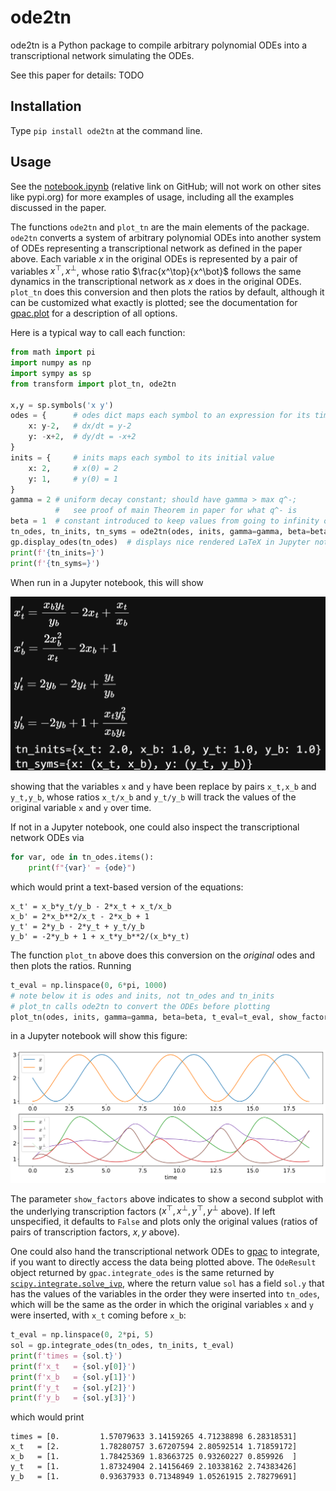 # ode2tn
ode2tn is a Python package to compile arbitrary polynomial ODEs into a transcriptional network simulating the ODEs.

See this paper for details: TODO

## Installation

Type `pip install ode2tn` at the command line.

## Usage

See the [notebook.ipynb](notebook.ipynb) (relative link on GitHub; will not work on other sites like pypi.org) for more examples of usage, including all the examples discussed in the paper.

The functions `ode2tn` and `plot_tn` are the main elements of the package.
`ode2tn` converts a system of arbitrary polynomial ODEs into another system of ODEs representing a transcriptional network as defined in the paper above.
Each variable $x$ in the original ODEs is represented by a pair of variables $x^\top,x^\bot$, whose ratio $\frac{x^\top}{x^\bot}$ follows the same dynamics in the transcriptional network as $x$ does in the original ODEs.
`plot_tn` does this conversion and then plots the ratios by default, although it can be customized what exactly is plotted; 
see the documentation for [gpac.plot](https://gpac.readthedocs.io/en/latest/#gpac.ode.plot) for a description of all options.

Here is a typical way to call each function:

```python
from math import pi
import numpy as np
import sympy as sp
from transform import plot_tn, ode2tn

x,y = sp.symbols('x y')
odes = {      # odes dict maps each symbol to an expression for its time derivative
    x: y-2,   # dx/dt = y-2
    y: -x+2,  # dy/dt = -x+2
}
inits = {     # inits maps each symbol to its initial value
    x: 2,     # x(0) = 2
    y: 1,     # y(0) = 1
}
gamma = 2 # uniform decay constant; should have gamma > max q^-; 
          #   see proof of main Theorem in paper for what q^- is
beta = 1  # constant introduced to keep values from going to infinity or 0
tn_odes, tn_inits, tn_syms = ode2tn(odes, inits, gamma=gamma, beta=beta)
gp.display_odes(tn_odes)  # displays nice rendered LaTeX in Jupyter notebook
print(f'{tn_inits=}')
print(f'{tn_syms=}')
```

When run in a Jupyter notebook, this will show

![](images/ode-display.png)

showing that the variables `x` and `y` have been replace by pairs `x_t,x_b` and `y_t,y_b`, whose ratios `x_t/x_b` and `y_t/y_b` will track the values of the original variable `x` and `y` over time.

If not in a Jupyter notebook, one could also inspect the transcriptional network ODEs via
```python
for var, ode in tn_odes.items():
    print(f"{var}' = {ode}")
```
which would print a text-based version of the equations:
```
x_t' = x_b*y_t/y_b - 2*x_t + x_t/x_b
x_b' = 2*x_b**2/x_t - 2*x_b + 1
y_t' = 2*y_b - 2*y_t + y_t/y_b
y_b' = -2*y_b + 1 + x_t*y_b**2/(x_b*y_t)
```

The function `plot_tn` above does this conversion on the *original* odes and then plots the ratios.
Running 

```python
t_eval = np.linspace(0, 6*pi, 1000)
# note below it is odes and inits, not tn_odes and tn_inits
# plot_tn calls ode2tn to convert the ODEs before plotting
plot_tn(odes, inits, gamma=gamma, beta=beta, t_eval=t_eval, show_factors=True)
```

in a Jupyter notebook will show this figure:

![](images/sine-cosine-plot.svg)

The parameter `show_factors` above indicates to show a second subplot with the underlying transcription factors ($x^\top, x^\bot, y^\top, y^\bot$ above).
If left unspecified, it defaults to `False` and plots only the original values (ratios of pairs of transcription factors, $x,y$ above).

One could also hand the transcriptional network ODEs to [gpac](https://github.com/UC-Davis-molecular-computing/gpac) to integrate, if you want to directly access the data being plotted above.
The `OdeResult` object returned by `gpac.integrate_odes` is the same returned by [`scipy.integrate.solve_ivp`](https://docs.scipy.org/doc/scipy/reference/generated/scipy.integrate.solve_ivp.html), where the return value `sol` has a field `sol.y` that has the values of the variables in the order they were inserted into `tn_odes`, which will be the same as the order in which the original variables `x` and `y` were inserted, with `x_t` coming before `x_b`:

```python
t_eval = np.linspace(0, 2*pi, 5)
sol = gp.integrate_odes(tn_odes, tn_inits, t_eval)
print(f'times = {sol.t}')
print(f'x_t   = {sol.y[0]}')
print(f'x_b   = {sol.y[1]}')
print(f'y_t   = {sol.y[2]}')
print(f'y_b   = {sol.y[3]}')
```

which would print

```
times = [0.         1.57079633 3.14159265 4.71238898 6.28318531]
x_t   = [2.         1.78280757 3.67207594 2.80592514 1.71859172]
x_b   = [1.         1.78425369 1.83663725 0.93260227 0.859926  ]
y_t   = [1.         1.87324904 2.14156469 2.10338162 2.74383426]
y_b   = [1.         0.93637933 0.71348949 1.05261915 2.78279691]
```


